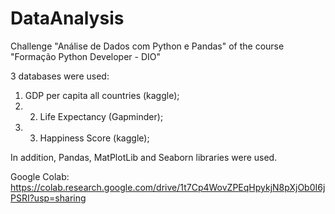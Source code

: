 # DataAnalysis
Challenge "Análise de Dados com Python e Pandas" of the course "Formação Python Developer - DIO" 

3 databases were used: 
1. GDP per capita all countries (kaggle);
2. 2. Life Expectancy (Gapminder); 
3. 3. Happiness Score (kaggle);


In addition, Pandas, MatPlotLib and Seaborn libraries were used.

Google Colab: https://colab.research.google.com/drive/1t7Cp4WovZPEqHpykjN8pXjOb0I6jPSRI?usp=sharing
